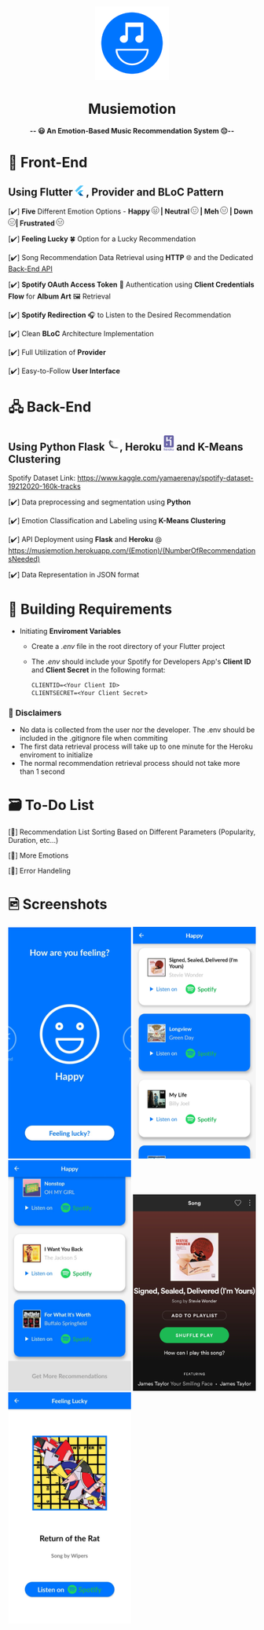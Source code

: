 <p align="center"><img src="assets/images/Logo.png" width="150"/><h1 align="center">Musiemotion</h1></p>

<div align="center">
  <strong>-- 😃 An Emotion-Based Music Recommendation System 😔--</strong>
</div>

# 📱 Front-End

## Using Flutter <img src="assets/images/Flutter.png" width="17"/> , Provider and BLoC Pattern

[✔️] **Five** Different Emotion Options - **Happy <img src="assets/images/Happy.png" width="15"/> | Neutral <img src="assets/images/Neutral.png" width="15"/> | Meh <img src="assets/images/Meh.png" width="15"/> | Down <img src="assets/images/Down.png" width="15"/>| Frustrated <img src="assets/images/Frustrated.png" width="15"/>**

[✔️] **Feeling Lucky** 🍀 Option for a Lucky Recommendation

[✔️] Song Recommendation Data Retrieval using **HTTP** 🌐 and the Dedicated [Back-End API](https://github.com/HossamElghamry/Musiemotion/blob/master/README.md#Back-End)

[✔️] **Spotify OAuth Access Token** 🔐 Authentication using **Client Credentials Flow** for **Album Art** 🖼️ Retrieval

[✔️] **Spotify Redirection** 🎧 to Listen to the Desired Recommendation

[✔️] Clean **BLoC** Architecture Implementation

[✔️] Full Utilization of **Provider**

[✔️] Easy-to-Follow **User Interface**

# 🖧 Back-End

## Using Python Flask <img src="assets/images/flask.png" width="25"/>, Heroku <img src="assets/images/heroku.png" width="20"/> and K-Means Clustering

Spotify Dataset Link: https://www.kaggle.com/yamaerenay/spotify-dataset-19212020-160k-tracks

[✔️] Data preprocessing and segmentation using **Python**

[✔️] Emotion Classification and Labeling using **K-Means Clustering**

[✔️] API Deployment using **Flask** and **Heroku** @ https://musiemotion.herokuapp.com/(Emotion)/(NumberOfRecommendationsNeeded)

[✔️] Data Representation in JSON format

# 🔧 Building Requirements

- Initiating **Enviroment Variables**

  - Create a _.env_ file in the root directory of your Flutter project
  - The _.env_ should include your Spotify for Developers App's **Client ID** and **Client Secret** in the following format:

        CLIENTID=<Your Client ID>
        CLIENTSECRET=<Your Client Secret>

### 🛑 **Disclaimers**

- No data is collected from the user nor the developer. The .env should be included in the .gitignore file when commiting
- The first data retrieval process will take up to one minute for the Heroku enviroment to initialize
- The normal recommendation retrieval process should not take more than 1 second

# 🗃️ To-Do List

[🔮] Recommendation List Sorting Based on Different Parameters (Popularity, Duration, etc...)

[🔮] More Emotions

[🔮] Error Handeling

# 🖻 Screenshots

<img src="screenshots/1.jpg" width="250"/> <img src="screenshots/2.jpg" width="250"/> <img src="screenshots/3.jpg" width="250"/> <img src="screenshots/4.jpg" width="250" height="400"/> <img src="screenshots/5.jpg" width="250"/>

